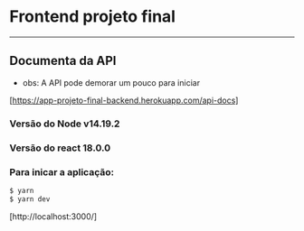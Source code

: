 # Frontend projeto final
---


## Documenta da API
* obs: A API pode demorar um pouco para iniciar

[https://app-projeto-final-backend.herokuapp.com/api-docs]

### Versão do Node v14.19.2
### Versão do react 18.0.0

    
### Para inicar a aplicação:

```sh
$ yarn
$ yarn dev

```

[http://localhost:3000/]



